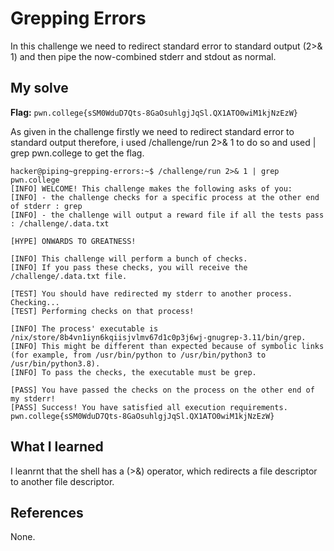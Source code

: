# Grepping Errors

In this challenge we need to redirect standard error to standard output (2>& 1) and then pipe the now-combined stderr 
and stdout as normal.

## My solve
**Flag:** `pwn.college{sSM0WduD7Qts-8GaOsuhlgjJqSl.QX1ATO0wiM1kjNzEzW}`

As given in the challenge firstly we need to redirect standard error to standard output therefore, i used /challenge/run 2>& 1 to do so
and used | grep pwn.college to get the flag.

```
hacker@piping~grepping-errors:~$ /challenge/run 2>& 1 | grep pwn.college
[INFO] WELCOME! This challenge makes the following asks of you:
[INFO] - the challenge checks for a specific process at the other end of stderr : grep
[INFO] - the challenge will output a reward file if all the tests pass : /challenge/.data.txt

[HYPE] ONWARDS TO GREATNESS!

[INFO] This challenge will perform a bunch of checks.
[INFO] If you pass these checks, you will receive the /challenge/.data.txt file.

[TEST] You should have redirected my stderr to another process. Checking...
[TEST] Performing checks on that process!

[INFO] The process' executable is /nix/store/8b4vn1iyn6kqiisjvlmv67d1c0p3j6wj-gnugrep-3.11/bin/grep.
[INFO] This might be different than expected because of symbolic links (for example, from /usr/bin/python to /usr/bin/python3 to /usr/bin/python3.8).
[INFO] To pass the checks, the executable must be grep.

[PASS] You have passed the checks on the process on the other end of my stderr!
[PASS] Success! You have satisfied all execution requirements.
pwn.college{sSM0WduD7Qts-8GaOsuhlgjJqSl.QX1ATO0wiM1kjNzEzW}
```

## What I learned

I leanrnt that the shell has a (>&) operator, which redirects a file descriptor to another file descriptor. 

## References 
None.
